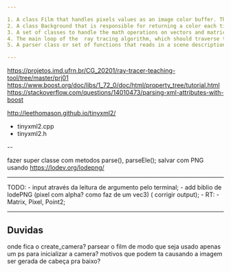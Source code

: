 ```yaml
---

1. A class Film that handles pixels values as an image color buffer. This allows the ray tracer to save the color buffer to an image file in PPM or PNG format. The class is named Film because it plays a role similar to a film in an analog camera, or sensor in a modern digital camera.
2. A class Background that is responsible for returning a color each time the primary ray misses any object in the scene (i.e. hits nothing).
3. A set of classes to handle the math operations on vectors and matrices. In this case you might either implement your own library (Vector3, Point3, Mat3x3, etc.) based on the one provided in "Ray Tracing in One Weekend", or adopt other math libraries such as OpenGL Mathematics, or cyCodeBase.
4. The main loop of the  ray tracing algorithm, which should traverse the image pixels and shoot rays into the scene. At this stage, the main loop only traverses the image and samples colors from the Background object. (no rays are shot just yet)
5. A parser class or set of functions that reads in a scene description file in XML with the format explained below.

---
```

https://projetos.imd.ufrn.br/CG_20201/ray-tracer-teaching-tool/tree/master/prj01
https://www.boost.org/doc/libs/1_72_0/doc/html/property_tree/tutorial.html
https://stackoverflow.com/questions/14010473/parsing-xml-attributes-with-boost

http://leethomason.github.io/tinyxml2/

- tinyxml2.cpp
- tinyxml2.h

-- 

fazer super classe com metodos parse(), parseEle();
salvar com PNG usando https://lodev.org/lodepng/

---
TODO:
    - input através da leitura de argumento pelo terminal;
    - add biblio de lodePNG (pixel com alpha? como faz de um vec3) ( corrigir output);
    - RT:
        - Matrix, Pixel, Point2;

---

## Duvidas
onde fica o create_camera?
parsear o film de modo que seja usado apenas um ps para inicializar a camera?
motivos que podem ta causando a imagem ser gerada de cabeça pra baixo?